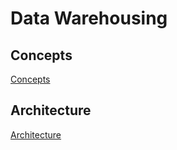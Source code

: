 # Data Warehousing

## Concepts 
[Concepts](./Concepts.md)
## Architecture
[Architecture](./Architecture)